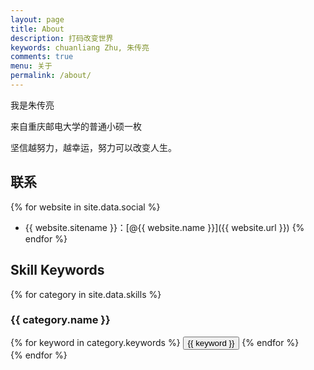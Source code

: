 ```yaml
---
layout: page
title: About
description: 打码改变世界
keywords: chuanliang Zhu, 朱传亮
comments: true
menu: 关于
permalink: /about/
---
```


我是朱传亮

来自重庆邮电大学的普通小硕一枚

坚信越努力，越幸运，努力可以改变人生。




## 联系

{% for website in site.data.social %}
* {{ website.sitename }}：[@{{ website.name }}]({{ website.url }})
{% endfor %}

## Skill Keywords

{% for category in site.data.skills %}
### {{ category.name }}
<div class="btn-inline">
{% for keyword in category.keywords %}
<button class="btn btn-outline" type="button">{{ keyword }}</button>
{% endfor %}
</div>
{% endfor %}
